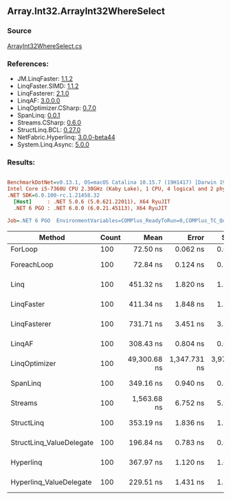 ﻿## Array.Int32.ArrayInt32WhereSelect

### Source
[ArrayInt32WhereSelect.cs](../LinqBenchmarks/Array/Int32/ArrayInt32WhereSelect.cs)

### References:
- JM.LinqFaster: [1.1.2](https://www.nuget.org/packages/JM.LinqFaster/1.1.2)
- LinqFaster.SIMD: [1.1.2](https://www.nuget.org/packages/LinqFaster.SIMD/1.0.3)
- LinqFasterer: [2.1.0](https://www.nuget.org/packages/LinqFasterer/2.1.0)
- LinqAF: [3.0.0.0](https://www.nuget.org/packages/LinqAF/3.0.0.0)
- LinqOptimizer.CSharp: [0.7.0](https://www.nuget.org/packages/LinqOptimizer.CSharp/0.7.0)
- SpanLinq: [0.0.1](https://www.nuget.org/packages/SpanLinq/0.0.1)
- Streams.CSharp: [0.6.0](https://www.nuget.org/packages/Streams.CSharp/0.6.0)
- StructLinq.BCL: [0.27.0](https://www.nuget.org/packages/StructLinq/0.27.0)
- NetFabric.Hyperlinq: [3.0.0-beta44](https://www.nuget.org/packages/NetFabric.Hyperlinq/3.0.0-beta44)
- System.Linq.Async: [5.0.0](https://www.nuget.org/packages/System.Linq.Async/5.0.0)

### Results:
``` ini

BenchmarkDotNet=v0.13.1, OS=macOS Catalina 10.15.7 (19H1417) [Darwin 19.6.0]
Intel Core i5-7360U CPU 2.30GHz (Kaby Lake), 1 CPU, 4 logical and 2 physical cores
.NET SDK=6.0.100-rc.1.21458.32
  [Host]     : .NET 5.0.6 (5.0.621.22011), X64 RyuJIT
  .NET 6 PGO : .NET 6.0.0 (6.0.21.45113), X64 RyuJIT

Job=.NET 6 PGO  EnvironmentVariables=COMPlus_ReadyToRun=0,COMPlus_TC_QuickJitForLoops=1,COMPlus_TieredPGO=1  Runtime=.NET 6.0  

```
|                   Method | Count |         Mean |        Error |       StdDev |       Median |          Ratio | RatioSD |   Gen 0 | Allocated |
|------------------------- |------ |-------------:|-------------:|-------------:|-------------:|---------------:|--------:|--------:|----------:|
|                  ForLoop |   100 |     72.50 ns |     0.062 ns |     0.049 ns |     72.49 ns |       baseline |         |       - |         - |
|              ForeachLoop |   100 |     72.84 ns |     0.124 ns |     0.103 ns |     72.82 ns |   1.00x slower |   0.00x |       - |         - |
|                     Linq |   100 |    451.32 ns |     1.820 ns |     1.702 ns |    450.99 ns |   6.22x slower |   0.03x |  0.0496 |     104 B |
|               LinqFaster |   100 |    411.34 ns |     1.848 ns |     1.729 ns |    410.75 ns |   5.67x slower |   0.03x |  0.3171 |     664 B |
|             LinqFasterer |   100 |    731.71 ns |     3.451 ns |     3.228 ns |    730.99 ns |  10.10x slower |   0.03x |  0.4129 |     864 B |
|                   LinqAF |   100 |    308.43 ns |     0.804 ns |     0.672 ns |    308.14 ns |   4.25x slower |   0.01x |       - |         - |
|            LinqOptimizer |   100 | 49,300.68 ns | 1,347.731 ns | 3,973.814 ns | 46,920.44 ns | 649.91x slower |  11.39x | 14.2212 |  29,775 B |
|                 SpanLinq |   100 |    349.16 ns |     0.940 ns |     0.833 ns |    348.77 ns |   4.82x slower |   0.01x |       - |         - |
|                  Streams |   100 |  1,563.68 ns |     6.752 ns |     5.985 ns |  1,561.09 ns |  21.58x slower |   0.08x |  0.3510 |     736 B |
|               StructLinq |   100 |    353.19 ns |     1.836 ns |     1.717 ns |    352.26 ns |   4.87x slower |   0.03x |  0.0305 |      64 B |
| StructLinq_ValueDelegate |   100 |    196.84 ns |     0.783 ns |     0.654 ns |    196.83 ns |   2.72x slower |   0.01x |       - |         - |
|                Hyperlinq |   100 |    367.97 ns |     1.120 ns |     1.048 ns |    367.59 ns |   5.08x slower |   0.01x |       - |         - |
|  Hyperlinq_ValueDelegate |   100 |    229.51 ns |     1.431 ns |     1.268 ns |    229.08 ns |   3.16x slower |   0.02x |       - |         - |

